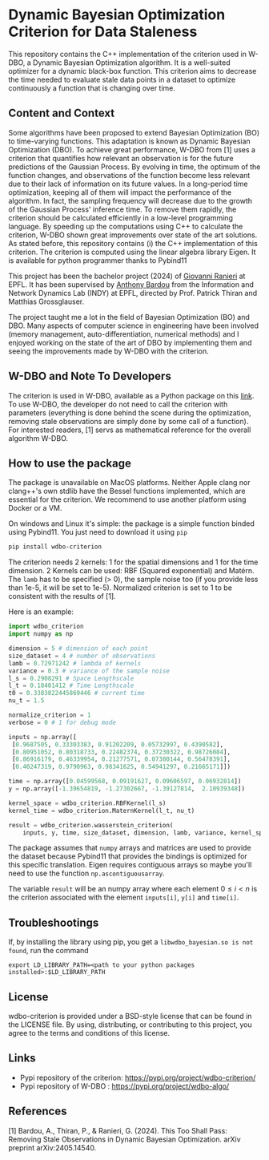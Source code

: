 # Dynamic Bayesian Optimization Criterion for Data Staleness

This repository contains the C++ implementation of the criterion used in W-DBO, a Dynamic Bayesian Optimization algorithm. It is a well-suited optimizer for a dynamic black-box function. This criterion aims to decrease the time needed to evaluate stale data points in a dataset to optimize continuously a function that is changing over time.

## Content and Context

Some algorithms have been proposed to extend Bayesian Optimization (BO) to time-varying functions. This adaptation is known as Dynamic Bayesian Optimization (DBO). To achieve great performance, W-DBO from [1] uses a criterion that quantifies how relevant an observation is for the future predictions of the Gaussian Process. By evolving in time, the optimum of the function changes, and observations of the function become less relevant due to their lack of information on its future values. In a long-period time optimization, keeping all of them will impact the performance of the algorithm. In fact, the sampling frequency will decrease due to the growth of the Gaussian Process' inference time. To remove them rapidly, the criterion should be calculated efficiently in a low-level programming language. By speeding up the computations using C++ to calculate the criterion, W-DBO shown great improvements over state of the art solutions. As stated before, this repository contains (i) the C++ implementation of this criterion. The criterion is computed using the linear algebra library Eigen. It is available for python programmer thanks to Pybind11

This project has been the bachelor project (2024) of [Giovanni Ranieri](https://flxinxout.github.io) at EPFL. It has been supervised by [Anthony Bardou](https://abardou.github.io/) from the Information and Network Dynamics Lab (INDY) at EPFL, directed by Prof. Patrick Thiran and Matthias Grossglauser.

The project taught me a lot in the field of Bayesian Optimization (BO) and DBO. Many aspects of computer science in engineering have been involved (memory management, auto-differentiation, numerical methods) and I enjoyed working on the state of the art of DBO by implementing them and seeing the improvements made by W-DBO with the criterion.

## W-DBO and Note To Developers

The criterion is used in W-DBO, available as a Python package on this [link](https://github.com/WDBO-ALGORITHM/wdbo_algo). To use W-DBO, the developer do not need to call the criterion with parameters (everything is done behind the scene during the optimization, removing stale observations are simply done by some call of a function). For interested readers, [1] servs as mathematical reference for the overall algorithm W-DBO.

## How to use the package

The package is unavailable on MacOS platforms. Neither Apple clang nor clang++'s own stdlib have the Bessel functions implemented, which are essential for the criterion. We recommend to use another platform using Docker or a VM.

On windows and Linux it's simple: the package is a simple function binded using Pybind11. You just need to download it using `pip`

```bash
pip install wdbo-criterion
```

The criterion needs 2 kernels: 1 for the spatial dimensions and 1 for the time dimension. 2 Kernels can be used: RBF (Squared exponential) and Matérn. The `lamb` has to be specified (> 0), the sample noise too (if you provide less than 1e-5, it will be set to 1e-5). Normalized criterion is set to 1 to be consistent with the results of [1].

Here is an example:

```python
import wdbo_criterion
import numpy as np

dimension = 5 # dimension of each point
size_dataset = 4 # number of observations
lamb = 0.72971242 # lambda of kernels
variance = 0.3 # variance of the sample noise
l_s = 0.2908291 # Space Lengthscale
l_t = 0.18401412 # Time Lengthscale
t0 = 0.3383822445869446 # current time
nu_t = 1.5

normalize_criterion = 1
verbose = 0 # 1 for debug mode

inputs = np.array([
 [0.9687505, 0.33303383, 0.91202209, 0.05732997, 0.4390582],
 [0.80951052, 0.80318733, 0.22482374, 0.37230322, 0.98726084],
 [0.86916179, 0.46339954, 0.21277571, 0.07380144, 0.56478391],
 [0.40247319, 0.9790963, 0.98341625, 0.54941297, 0.21665171]])

time = np.array([0.04599568, 0.09191627, 0.09606597, 0.06932814])
y = np.array([-1.39654819, -1.27302667, -1.39127814,  2.10939348])

kernel_space = wdbo_criterion.RBFKernel(l_s)
kernel_time = wdbo_criterion.MaternKernel(l_t, nu_t)

result = wdbo_criterion.wasserstein_criterion(
    inputs, y, time, size_dataset, dimension, lamb, variance, kernel_space, kernel_time, t0, verbose, normalize_criterion)

```

The package assumes that `numpy` arrays and matrices are used to provide the dataset because Pybind11 that provides the bindings is optimized for this specific translation. Eigen requires contiguous arrays so maybe you'll need to use the function `np.ascontiguousarray`.

The variable `result` will be an numpy array where each element $0 \leq i < n$ is the criterion associated with the element `inputs[i]`, `y[i]` and `time[i]`.

## Troubleshootings

If, by installing the library using pip, you get a `libwdbo_bayesian.so is not found`, run the command

```
export LD_LIBRARY_PATH=<path to your python packages installed>:$LD_LIBRARY_PATH
```

## License

wdbo-criterion is provided under a BSD-style license that can be found in the LICENSE file. By using, distributing, or contributing to this project, you agree to the terms and conditions of this license.

## Links

- Pypi repository of the criterion: https://pypi.org/project/wdbo-criterion/
- Pypi repository of W-DBO : https://pypi.org/project/wdbo-algo/

## References

[1] Bardou, A., Thiran, P., & Ranieri, G. (2024). This Too Shall Pass: Removing Stale Observations in Dynamic Bayesian Optimization. arXiv preprint arXiv:2405.14540.
